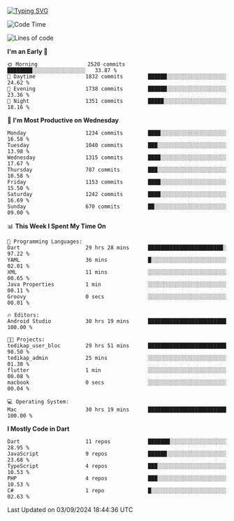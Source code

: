 
<a href="https://git.io/typing-svg"><img src="https://readme-typing-svg.demolab.com?font=Source+Code+Pro&pause=1000&random=false&width=435&lines=Hey+%F0%9F%A5%B6+iam+Yaskraz" alt="Typing SVG" /></a>
<!--START_SECTION:waka-->
![Code Time](http://img.shields.io/badge/Code%20Time-580%20hrs%207%20mins-blue)

![Lines of code](https://img.shields.io/badge/From%20Hello%20World%20I%27ve%20Written-4.6%20million%20lines%20of%20code-blue)

**I'm an Early 🐤** 

```text
🌞 Morning                2520 commits        ████████░░░░░░░░░░░░░░░░░   33.87 % 
🌆 Daytime                1832 commits        ██████░░░░░░░░░░░░░░░░░░░   24.62 % 
🌃 Evening                1738 commits        ██████░░░░░░░░░░░░░░░░░░░   23.36 % 
🌙 Night                  1351 commits        █████░░░░░░░░░░░░░░░░░░░░   18.16 % 
```
📅 **I'm Most Productive on Wednesday** 

```text
Monday                   1234 commits        ████░░░░░░░░░░░░░░░░░░░░░   16.58 % 
Tuesday                  1040 commits        ███░░░░░░░░░░░░░░░░░░░░░░   13.98 % 
Wednesday                1315 commits        ████░░░░░░░░░░░░░░░░░░░░░   17.67 % 
Thursday                 787 commits         ███░░░░░░░░░░░░░░░░░░░░░░   10.58 % 
Friday                   1153 commits        ████░░░░░░░░░░░░░░░░░░░░░   15.50 % 
Saturday                 1242 commits        ████░░░░░░░░░░░░░░░░░░░░░   16.69 % 
Sunday                   670 commits         ██░░░░░░░░░░░░░░░░░░░░░░░   09.00 % 
```


📊 **This Week I Spent My Time On** 

```text
💬 Programming Languages: 
Dart                     29 hrs 28 mins      ████████████████████████░   97.22 % 
YAML                     36 mins             █░░░░░░░░░░░░░░░░░░░░░░░░   02.01 % 
XML                      11 mins             ░░░░░░░░░░░░░░░░░░░░░░░░░   00.65 % 
Java Properties          1 min               ░░░░░░░░░░░░░░░░░░░░░░░░░   00.11 % 
Groovy                   0 secs              ░░░░░░░░░░░░░░░░░░░░░░░░░   00.01 % 

🔥 Editors: 
Android Studio           30 hrs 19 mins      █████████████████████████   100.00 % 

🐱‍💻 Projects: 
tedikap_user_bloc        29 hrs 51 mins      █████████████████████████   98.50 % 
tedikap_admin            25 mins             ░░░░░░░░░░░░░░░░░░░░░░░░░   01.38 % 
flutter                  1 min               ░░░░░░░░░░░░░░░░░░░░░░░░░   00.08 % 
macbook                  0 secs              ░░░░░░░░░░░░░░░░░░░░░░░░░   00.04 % 

💻 Operating System: 
Mac                      30 hrs 19 mins      █████████████████████████   100.00 % 
```

**I Mostly Code in Dart** 

```text
Dart                     11 repos            ███████░░░░░░░░░░░░░░░░░░   28.95 % 
JavaScript               9 repos             ██████░░░░░░░░░░░░░░░░░░░   23.68 % 
TypeScript               4 repos             ███░░░░░░░░░░░░░░░░░░░░░░   10.53 % 
PHP                      4 repos             ███░░░░░░░░░░░░░░░░░░░░░░   10.53 % 
C#                       1 repo              █░░░░░░░░░░░░░░░░░░░░░░░░   02.63 % 
```




 Last Updated on 03/09/2024 18:44:36 UTC
<!--END_SECTION:waka-->
